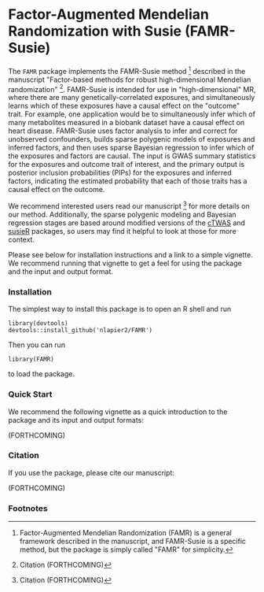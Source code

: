 # Factor-Augmented Mendelian Randomization with Susie (FAMR-Susie)

The `FAMR` package implements the FAMR-Susie method [^1] 
described in the manuscript
"Factor-based methods for robust high-dimensional Mendelian randomization" [^2].
FAMR-Susie is intended for use in "high-dimensional" MR, where there are
many genetically-correlated exposures, and simultaneously learns which of 
these exposures have a causal effect on the "outcome" trait.
For example, one application would be to simultaneously infer which of many
metabolites measured in a biobank dataset have a causal effect on heart disease.
FAMR-Susie uses factor analysis to infer and correct for unobserved
confounders, builds sparse polygenic models of exposures and inferred factors,
and then uses sparse Bayesian regression to infer which of the exposures and 
factors are causal.
The input is GWAS summary statistics for the exposures and outcome trait of 
interest, and the primary output is posterior inclusion probabilities (PIPs) 
for the exposures and inferred factors, indicating the estimated probability 
that each of those traits has a causal effect on the outcome.

We recommend interested users read our manuscript [^2] for more details on
our method.
Additionally, the sparse polygenic modeling and Bayesian regression stages
are based around modified versions of the
[cTWAS](https://xinhe-lab.github.io/ctwas/)
and [susieR](https://stephenslab.github.io/susieR/index.html)
packages, so users may find it helpful to look at those for more context.

Please see below for installation instructions and a link to a simple vignette.
We recommend running that vignette to get a feel for using the package and
the input and output format.


### Installation

The simplest way to install this package is to open an R shell and run

```
library(devtools)
devtools::install_github('nlapier2/FAMR')
```

Then you can run

```
library(FAMR)
```

to load the package.


### Quick Start

We recommend the following vignette as a quick introduction to the package
and its input and output formats:

(FORTHCOMING)


### Citation

If you use the package, please cite our manuscript:

(FORTHCOMING)


### Footnotes

[^1]: Factor-Augmented Mendelian Randomization (FAMR) is a general framework
described in the manuscript, and FAMR-Susie is a specific method, but the 
package is simply called "FAMR" for simplicity.

[^2]: Citation (FORTHCOMING)